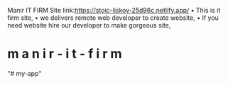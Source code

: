 ﻿Manir IT FIRM
Site link:https://stoic-liskov-25d96c.netlify.app/
•	This is it firm site,
•	 we delivers remote web developer to create website,
•	If you need website hire our developer to make gorgeous site,
#   m a n i r - i t - f i r m  
 "# my-app" 

